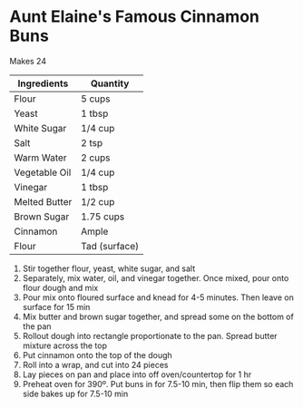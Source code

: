 # Aunt Elaine's Famous Cinnamon Buns

Makes 24

|Ingredients|Quantity|
|----|----|
|Flour|5 cups|
|Yeast|1 tbsp|
|White Sugar|1/4 cup|
|Salt|2 tsp|
|Warm Water|2 cups|
|Vegetable Oil|1/4 cup|
|Vinegar|1 tbsp|
|Melted Butter|1/2 cup|
|Brown Sugar|1.75 cups|
|Cinnamon|Ample|
|Flour|Tad (surface)|

1. Stir together flour, yeast, white sugar, and salt
2. Separately, mix water, oil, and vinegar together. Once mixed, pour onto flour dough and mix
3. Pour mix onto floured surface and knead for 4-5 minutes. Then leave on surface for 15 min
4. Mix butter and brown sugar together, and spread some on the bottom of the pan
5. Rollout dough into rectangle proportionate to the pan. Spread butter mixture across the top
6. Put cinnamon onto the top of the dough
7. Roll into a wrap, and cut into 24 pieces
8. Lay pieces on pan and place into off oven/countertop for 1 hr
9. Preheat oven for 390º. Put buns in for 7.5-10 min, then flip them so each side bakes up for 7.5-10 min
